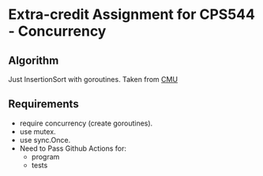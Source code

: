 # Extra-credit Assignment for CPS544 - Concurrency

## Algorithm

Just InsertionSort with goroutines.
Taken from [CMU](https://www.cs.cmu.edu/~scandal/nesl/alg-sequence.html#insertsort)

## Requirements

- require concurrency (create goroutines).
- use mutex.
- use sync.Once.
- Need to Pass Github Actions for:
  - program
  - tests
